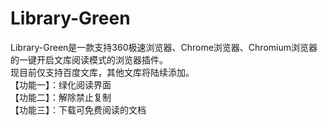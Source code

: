 # Library-Green
Library-Green是一款支持360极速浏览器、Chrome浏览器、Chromium浏览器的一键开启文库阅读模式的浏览器插件。  
现目前仅支持百度文库，其他文库将陆续添加。  
【功能一】：绿化阅读界面   
【功能二】：解除禁止复制   
【功能三】：下载可免费阅读的文档  
